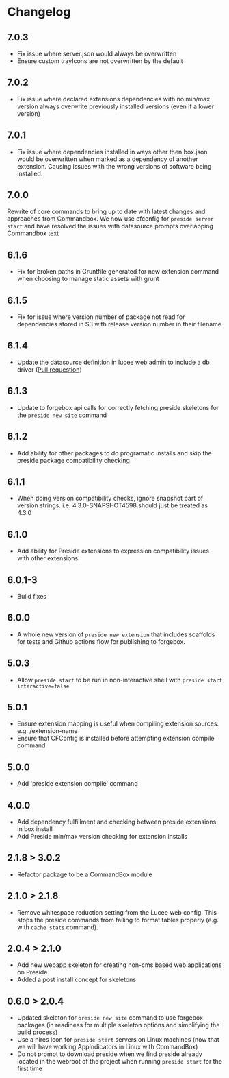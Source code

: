 # Changelog

## 7.0.3

* Fix issue where server.json would always be overwritten
* Ensure custom trayIcons are not overwritten by the default

## 7.0.2

* Fix issue where declared extensions dependencies with no min/max version always overwrite previously installed versions (even if a lower version)

## 7.0.1

* Fix issue where dependencies installed in ways other then box.json would be overwritten when marked as a dependency of another extension. Causing issues with the wrong versions of software being installed.

## 7.0.0

Rewrite of core commands to bring up to date with latest changes and approaches from Commandbox. We now use cfconfig
for `preside server start` and have resolved the issues with datasource prompts overlapping Commandbox text

## 6.1.6

* Fix for broken paths in Gruntfile generated for new extension command when choosing to manage static assets with grunt

## 6.1.5

* Fix for issue where version number of package not read for dependencies stored in S3 with release version number in their filename

## 6.1.4

* Update the datasource definition in lucee web admin to include a db driver ([Pull requestion](https://github.com/pixl8/Preside-CMS-CommandBox-Commands/pull/16))

## 6.1.3

* Update to forgebox api calls for correctly fetching preside skeletons for the `preside new site` command

## 6.1.2

* Add ability for other packages to do programatic installs and skip the preside package compatibility checking

## 6.1.1

* When doing version compatibility checks, ignore snapshot part of version strings. i.e. 4.3.0-SNAPSHOT4598 should just be treated as 4.3.0

## 6.1.0

* Add ability for Preside extensions to expression compatibility issues with other extensions.

## 6.0.1-3

* Build fixes

## 6.0.0

* A whole new version of `preside new extension` that includes scaffolds for tests and Github actions flow for publishing to forgebox.

## 5.0.3

* Allow `preside start` to be run in non-interactive shell with `preside start interactive=false`

## 5.0.1

* Ensure extension mapping is useful when compiling extension sources. e.g. /extension-name
* Ensure that CFConfig is installed before attempting extension compile command

## 5.0.0

* Add 'preside extension compile' command

## 4.0.0

* Add dependency fulfillment and checking between preside extensions in box install
* Add Preside min/max version checking for extension installs

## 2.1.8 > 3.0.2

* Refactor package to be a CommandBox module

## 2.1.0 > 2.1.8

* Remove whitespace reduction setting from the Lucee web config. This stops the preside commands from failing to format tables properly (e.g. with `cache stats` command).

## 2.0.4 > 2.1.0

* Add new webapp skeleton for creating non-cms based web applications on Preside
* Added a post install concept for skeletons

## 0.6.0 > 2.0.4

* Updated skeleton for `preside new site` command to use forgebox packages (in readiness for multiple skeleton options and simplifying the build process)
* Use a hires icon for `preside start` servers on Linux machines (now that we will have working AppIndicators in Linux with CommandBox)
* Do not prompt to download preside when we find preside already located in the webroot of the project when running `preside start` for the first time
